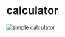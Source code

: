 # calculator


![simple calculator](https://user-images.githubusercontent.com/71622834/159133808-76663cab-6aac-4ced-b831-bedee3a4e145.png)
